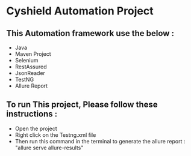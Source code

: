 # Cyshield Automation Project

## This Automation framework use the below : 
* Java
* Maven Project
* Selenium
* RestAssured
* JsonReader
* TestNG
* Allure Report

## To run This project, Please follow these instructions :
* Open the project
* Right click on the Testng.xml file
* Then run this command in the terminal to generate the allure report : "allure serve allure-results"
